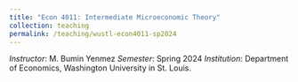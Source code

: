 ```yaml
---
title: "Econ 4011: Intermediate Microeconomic Theory"
collection: teaching
permalink: /teaching/wustl-econ4011-sp2024
---
```


_Instructor_: M. Bumin Yenmez
_Semester_: Spring 2024
_Institution_: Department of Economics, Washington University in St. Louis.
